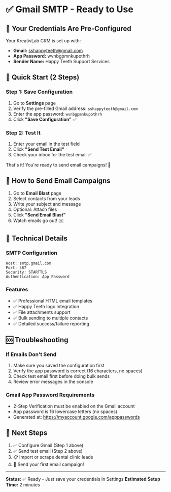 # ✅ Gmail SMTP - Ready to Use

## 🎉 Your Credentials Are Pre-Configured

Your KreativLab CRM is set up with:
- **Gmail:** sshappyteeth@gmail.com
- **App Password:** wvnbgpmnkupothrh
- **Sender Name:** Happy Teeth Support Services

## 🚀 Quick Start (2 Steps)

### Step 1: Save Configuration
1. Go to **Settings** page
2. Verify the pre-filled Gmail address: `sshappyteeth@gmail.com`
3. Enter the app password: `wvnbgpmnkupothrh`
4. Click **"Save Configuration"** ✅

### Step 2: Test It
1. Enter your email in the test field
2. Click **"Send Test Email"**
3. Check your inbox for the test email ✅

That's it! You're ready to send email campaigns! 🎊

## 📧 How to Send Email Campaigns

1. Go to **Email Blast** page
2. Select contacts from your leads
3. Write your subject and message
4. Optional: Attach files
5. Click **"Send Email Blast"**
6. Watch emails go out! ✉️

## 🔧 Technical Details

### SMTP Configuration
```
Host: smtp.gmail.com
Port: 587
Security: STARTTLS
Authentication: App Password
```

### Features
- ✅ Professional HTML email templates
- ✅ Happy Teeth logo integration
- ✅ File attachments support
- ✅ Bulk sending to multiple contacts
- ✅ Detailed success/failure reporting

## 🆘 Troubleshooting

### If Emails Don't Send
1. Make sure you saved the configuration first
2. Verify the app password is correct (16 characters, no spaces)
3. Check test email first before doing bulk sends
4. Review error messages in the console

### Gmail App Password Requirements
- 2-Step Verification must be enabled on the Gmail account
- App password is 16 lowercase letters (no spaces)
- Generated at: https://myaccount.google.com/apppasswords

## 🎯 Next Steps

1. ✅ Configure Gmail (Step 1 above)
2. ✅ Send test email (Step 2 above)
3. 📋 Import or scrape dental clinic leads
4. 📧 Send your first email campaign!

---

**Status:** ✅ Ready - Just save your credentials in Settings
**Estimated Setup Time:** 2 minutes
